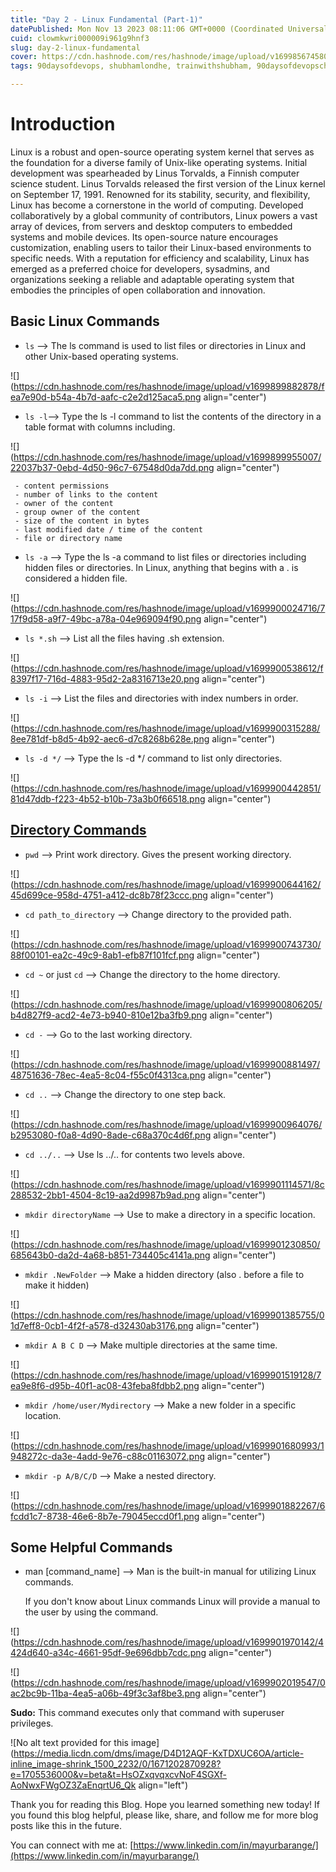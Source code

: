 ```yaml
---
title: "Day 2 - Linux Fundamental (Part-1)"
datePublished: Mon Nov 13 2023 08:11:06 GMT+0000 (Coordinated Universal Time)
cuid: clowmkwri000009i961g9hnf3
slug: day-2-linux-fundamental
cover: https://cdn.hashnode.com/res/hashnode/image/upload/v1699856745807/d14494ee-013b-482f-9f56-608d127086aa.png
tags: 90daysofdevops, shubhamlondhe, trainwithshubham, 90daysofdevopschallenge, tws

---
```


# Introduction

Linux is a robust and open-source operating system kernel that serves as the foundation for a diverse family of Unix-like operating systems. Initial development was spearheaded by Linus Torvalds, a Finnish computer science student. Linus Torvalds released the first version of the Linux kernel on September 17, 1991. Renowned for its stability, security, and flexibility, Linux has become a cornerstone in the world of computing. Developed collaboratively by a global community of contributors, Linux powers a vast array of devices, from servers and desktop computers to embedded systems and mobile devices. Its open-source nature encourages customization, enabling users to tailor their Linux-based environments to specific needs. With a reputation for efficiency and scalability, Linux has emerged as a preferred choice for developers, sysadmins, and organizations seeking a reliable and adaptable operating system that embodies the principles of open collaboration and innovation.

## Basic Linux Commands

* `ls` --&gt; The ls command is used to list files or directories in Linux and other Unix-based operating systems.
    

![](https://cdn.hashnode.com/res/hashnode/image/upload/v1699899882878/fea7e90d-b54a-4b7d-aafc-c2e2d125aca5.png align="center")

* `ls -l`\--&gt; Type the ls -l command to list the contents of the directory in a table format with columns including.
    

![](https://cdn.hashnode.com/res/hashnode/image/upload/v1699899955007/22037b37-0ebd-4d50-96c7-67548d0da7dd.png align="center")

```plaintext
 - content permissions
 - number of links to the content
 - owner of the content
 - group owner of the content
 - size of the content in bytes
 - last modified date / time of the content
 - file or directory name
```

* `ls -a` --&gt; Type the ls -a command to list files or directories including hidden files or directories. In Linux, anything that begins with a . is considered a hidden file.
    

![](https://cdn.hashnode.com/res/hashnode/image/upload/v1699900024716/717f9d58-a9f7-49bc-a78a-04e969094f90.png align="center")

* `ls *.sh` --&gt; List all the files having .sh extension.
    

![](https://cdn.hashnode.com/res/hashnode/image/upload/v1699900538612/f8397f17-716d-4883-95d2-2a8316713e20.png align="center")

* `ls -i` --&gt; List the files and directories with index numbers in order.
    

![](https://cdn.hashnode.com/res/hashnode/image/upload/v1699900315288/8ee781df-b8d5-4b92-aec6-d7c8268b628e.png align="center")

* `ls -d */` --&gt; Type the ls -d \*/ command to list only directories.
    

![](https://cdn.hashnode.com/res/hashnode/image/upload/v1699900442851/81d47ddb-f223-4b52-b10b-73a3b0f66518.png align="center")

## [**Directory Commands**](https://github.com/LondheShubham153/90DaysOfDevOps/blob/master/2023/day02/solution.md#directoy-commands)

* `pwd` --&gt; Print work directory. Gives the present working directory.
    

![](https://cdn.hashnode.com/res/hashnode/image/upload/v1699900644162/45d699ce-958d-4751-a412-dc8b78f23ccc.png align="center")

* `cd path_to_directory` --&gt; Change directory to the provided path.
    

![](https://cdn.hashnode.com/res/hashnode/image/upload/v1699900743730/88f00101-ea2c-49c9-8ab1-efb87f101fcf.png align="center")

* `cd ~` or just `cd` --&gt; Change the directory to the home directory.
    

![](https://cdn.hashnode.com/res/hashnode/image/upload/v1699900806205/b4d827f9-acd2-4e73-b940-810e12ba3fb9.png align="center")

* `cd -` --&gt; Go to the last working directory.
    

![](https://cdn.hashnode.com/res/hashnode/image/upload/v1699900881497/48751636-78ec-4ea5-8c04-f55c0f4313ca.png align="center")

* `cd ..` --&gt; Change the directory to one step back.
    

![](https://cdn.hashnode.com/res/hashnode/image/upload/v1699900964076/b2953080-f0a8-4d90-8ade-c68a370c4d6f.png align="center")

* `cd ../..` --&gt; Use ls ../.. for contents two levels above.
    

![](https://cdn.hashnode.com/res/hashnode/image/upload/v1699901114571/8c288532-2bb1-4504-8c19-aa2d9987b9ad.png align="center")

* `mkdir directoryName` --&gt; Use to make a directory in a specific location.
    

![](https://cdn.hashnode.com/res/hashnode/image/upload/v1699901230850/685643b0-da2d-4a68-b851-734405c4141a.png align="center")

* `mkdir .NewFolder` --&gt; Make a hidden directory (also . before a file to make it hidden)
    

![](https://cdn.hashnode.com/res/hashnode/image/upload/v1699901385755/01d7eff8-0cb1-4f2f-a578-d32430ab3176.png align="center")

* `mkdir A B C D` --&gt; Make multiple directories at the same time.
    

![](https://cdn.hashnode.com/res/hashnode/image/upload/v1699901519128/7ea9e8f6-d95b-40f1-ac08-43feba8fdbb2.png align="center")

* `mkdir /home/user/Mydirectory` --&gt; Make a new folder in a specific location.
    

![](https://cdn.hashnode.com/res/hashnode/image/upload/v1699901680993/1948272c-da3e-4add-9e76-c88c01163072.png align="center")

* `mkdir -p A/B/C/D` --&gt; Make a nested directory.
    

![](https://cdn.hashnode.com/res/hashnode/image/upload/v1699901882267/6fcdd1c7-8738-46e6-8b7e-79045eccd0f1.png align="center")

## Some Helpful Commands

* man \[command\_name\] --&gt; Man is the built-in manual for utilizing Linux commands.
    
    If you don't know about Linux commands Linux will provide a manual to the user by using the command.
    

![](https://cdn.hashnode.com/res/hashnode/image/upload/v1699901970142/4424d640-a34c-4661-95df-9e696dbb7cdc.png align="center")

![](https://cdn.hashnode.com/res/hashnode/image/upload/v1699902019547/0ac2bc9b-11ba-4ea5-a06b-49f3c3af8be3.png align="center")

**Sudo:** This command executes only that command with superuser privileges.

![No alt text provided for this image](https://media.licdn.com/dms/image/D4D12AQF-KxTDXUC6OA/article-inline_image-shrink_1500_2232/0/1671202870928?e=1705536000&v=beta&t=HsOZxqvqxcvNoF4SGXf-AoNwxFWgOZ3ZaEnqrtU6_Qk align="left")

Thank you for reading this Blog. Hope you learned something new today! If you found this blog helpful, please like, share, and follow me for more blog posts like this in the future.

You can connect with me at: [https://www.linkedin.com/in/mayurbarange/](https://www.linkedin.com/in/mayurbarange/)